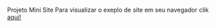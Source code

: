Projeto Mini Site
Para visualizar o exeplo de site em seu navegador clik <a href="https://alexgavies.github.io/projeto-mini-site/" rel="external" target="_blanc"> aqui!</a>